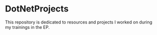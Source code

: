 # DotNetProjects
This repository is dedicated to resources and projects I worked on during my trainings in the EP.
